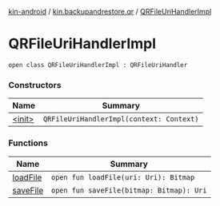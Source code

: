 [kin-android](../../index.md) / [kin.backupandrestore.qr](../index.md) / [QRFileUriHandlerImpl](./index.md)

# QRFileUriHandlerImpl

`open class QRFileUriHandlerImpl : QRFileUriHandler`

### Constructors

| Name | Summary |
|---|---|
| [&lt;init&gt;](-init-.md) | `QRFileUriHandlerImpl(context: Context)` |

### Functions

| Name | Summary |
|---|---|
| [loadFile](load-file.md) | `open fun loadFile(uri: Uri): Bitmap` |
| [saveFile](save-file.md) | `open fun saveFile(bitmap: Bitmap): Uri` |
